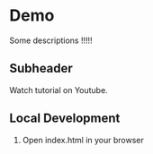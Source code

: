 # Demo

Some descriptions !!!!!

## Subheader 

Watch tutorial on Youtube.

## Local Development

1. Open index.html in your browser